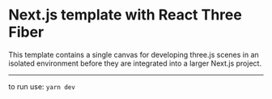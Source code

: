 # Next.js template with React Three Fiber

This template contains a single canvas for developing three.js scenes in
an isolated environment before they are integrated into a larger Next.js
project.
___
to run use: `yarn dev`

